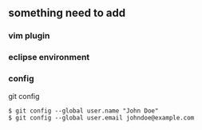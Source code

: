 ## something need to add
### vim plugin
### eclipse environment
### config
git config
```
$ git config --global user.name "John Doe"
$ git config --global user.email johndoe@example.com
```
